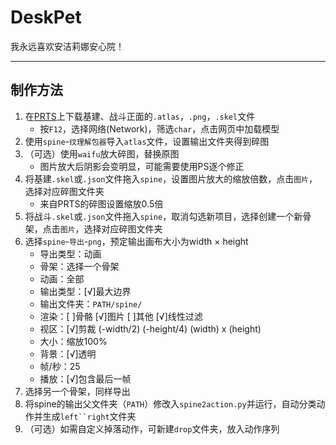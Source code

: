# DeskPet

我永远喜欢安洁莉娜安心院！

---

## 制作方法

1. 在[PRTS](prts.wiki)上下载基建、战斗正面的`.atlas`，`.png`，`.skel`文件
   - 按`F12`，选择网络(Network)，筛选`char`，点击网页中加载模型
2. 使用`spine`-`纹理解包器`导入`atlas`文件，设置输出文件夹得到碎图
3. （可选）使用`waifu`放大碎图，替换原图
   - 图片放大后阴影会变明显，可能需要使用PS逐个修正
4. 将基建`.skel`或`.json`文件拖入`spine`，设置图片放大的缩放倍数，点击`图片`，选择对应碎图文件夹
   - 来自PRTS的碎图设置缩放0.5倍
5. 将战斗`.skel`或`.json`文件拖入`spine`，取消勾选新项目，选择创建一个新骨架，点击`图片`，选择对应碎图文件夹
6. 选择`spine`-`导出`-`png`，预定输出画布大小为width × height
   + 导出类型：动画
   + 骨架：选择一个骨架
   + 动画：全部
   + 输出类型：[√]最大边界
   + 输出文件夹：`PATH/spine/`
   + 渲染：[ ]骨骼 [√]图片 [ ]其他 [√]线性过滤
   + 视区：[√]剪裁 (-width/2) (-height/4) (width) x (height)
   + 大小：缩放100%
   + 背景：[√]透明
   + 帧/秒：25
   + 播放：[√]包含最后一帧
7. 选择另一个骨架，同样导出
8. 将spine的输出父文件夹（`PATH`）修改入`spine2action.py`并运行，自动分类动作并生成`left``right`文件夹
9.  （可选）如需自定义掉落动作，可新建`drop`文件夹，放入动作序列
